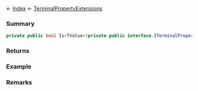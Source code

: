 ← [Index](Api-Index) ← [TerminalPropertyExtensions](Sandbox.ModAPI.Interfaces.TerminalPropertyExtensions)

### Summary

```csharp
private public bool Is<TValue>(private public interface.ITerminalProperty property)
```

### Returns

### Example

### Remarks

